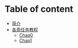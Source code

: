  # Table of content
* [简介](README.md)
* [各周任务教程](Introduction.md)
    * [Chap0](Chap0.md)
    * [Chap1](chap1.md)

